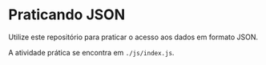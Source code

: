 # Praticando JSON

Utilize este repositório para praticar o acesso aos dados em formato JSON.

A atividade prática se encontra em ```./js/index.js```.
